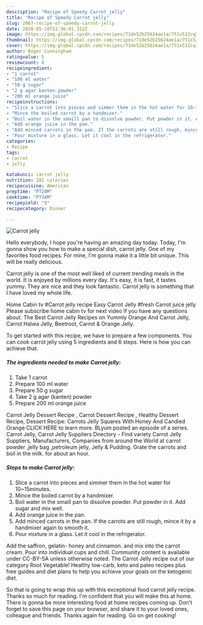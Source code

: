 ```yaml
---
description: "Recipe of Speedy Carrot jelly"
title: "Recipe of Speedy Carrot jelly"
slug: 2067-recipe-of-speedy-carrot-jelly
date: 2020-05-10T12:36:01.312Z
image: https://img-global.cpcdn.com/recipes/71de52b25624ae1a/751x532cq70/carrot-jelly-recipe-main-photo.jpg
thumbnail: https://img-global.cpcdn.com/recipes/71de52b25624ae1a/751x532cq70/carrot-jelly-recipe-main-photo.jpg
cover: https://img-global.cpcdn.com/recipes/71de52b25624ae1a/751x532cq70/carrot-jelly-recipe-main-photo.jpg
author: Roger Cunningham
ratingvalue: 5
reviewcount: 8
recipeingredient:
- "1 carrot"
- "100 ml water"
- "50 g sugar"
- "2 g agar kanten powder"
- "200 ml orange juice"
recipeinstructions:
- "Slice a carrot into pieces and simmer them in the hot water for 10~15minutes."
- "Mince the boiled carrot by a handmixer."
- "Boil water in the smaill pan to dissolve powder. Put powder in it. Add sugar and mix well."
- "Add orange juice in the pan."
- "Add minced carrots in the pan. If the carrots are still rough, mince it by a handmixer again to smooth it."
- "Pour mixture in a glass. Let it cool in the refrigerator."
categories:
- Recipe
tags:
- carrot
- jelly

katakunci: carrot jelly 
nutrition: 281 calories
recipecuisine: American
preptime: "PT20M"
cooktime: "PT34M"
recipeyield: "3"
recipecategory: Dinner

---
```



![Carrot jelly](https://img-global.cpcdn.com/recipes/71de52b25624ae1a/751x532cq70/carrot-jelly-recipe-main-photo.jpg)

Hello everybody, I hope you're having an amazing day today. Today, I'm gonna show you how to make a special dish, carrot jelly. One of my favorites food recipes. For mine, I'm gonna make it a little bit unique. This will be really delicious.

Carrot jelly is one of the most well liked of current trending meals in the world. It is enjoyed by millions every day. It's easy, it is fast, it tastes yummy. They are nice and they look fantastic. Carrot jelly is something that I have loved my whole life.

Home Cabin tv #Carrot jelly recipe Easy Carrot Jelly #fresh Carrot juice jelly Please subscribe home cabin tv for next video If you have any questions about. The Best Carrot Jelly Recipes on Yummly Orange And Carrot Jelly, Carrot Halwa Jelly, Beetroot, Carrot &amp; Orange Jelly.


To get started with this recipe, we have to prepare a few components. You can cook carrot jelly using 5 ingredients and 6 steps. Here is how you can achieve that.

<!--inarticleads1-->

##### The ingredients needed to make Carrot jelly:

1. Take 1 carrot
1. Prepare 100 ml water
1. Prepare 50 g sugar
1. Take 2 g agar (kanten) powder
1. Prepare 200 ml orange juice


Carrot Jelly Dessert Recipe , Carrot Dessert Recipe , Healthy Dessert Recipe, Dessert Recipe: Carrots Jelly Squares With Honey And Candied Orange CLICK HERE to learn more. BLyum posted an episode of a series. Carrot Jelly, Carrot Jelly Suppliers Directory - Find variety Carrot Jelly Suppliers, Manufacturers, Companies from around the World at carrot powder ,jelly bag ,petroleum jelly, Jelly &amp; Pudding. Grate the carrots and boil in the milk. for about an hour. 

<!--inarticleads2-->

##### Steps to make Carrot jelly:

1. Slice a carrot into pieces and simmer them in the hot water for 10~15minutes.
1. Mince the boiled carrot by a handmixer.
1. Boil water in the smaill pan to dissolve powder. Put powder in it. Add sugar and mix well.
1. Add orange juice in the pan.
1. Add minced carrots in the pan. If the carrots are still rough, mince it by a handmixer again to smooth it.
1. Pour mixture in a glass. Let it cool in the refrigerator.


Add the saffron, gelatin- honey and cinnamon. and mix into the carrot cream. Pour into individual cups and chill. Community content is available under CC-BY-SA unless otherwise noted. The Carrot Jelly recipe out of our category Root Vegetable! Healthy low-carb, keto and paleo recipes plus free guides and diet plans to help you achieve your goals on the ketogenic diet. 

So that is going to wrap this up with this exceptional food carrot jelly recipe. Thanks so much for reading. I'm confident that you will make this at home. There is gonna be more interesting food at home recipes coming up. Don't forget to save this page on your browser, and share it to your loved ones, colleague and friends. Thanks again for reading. Go on get cooking!
